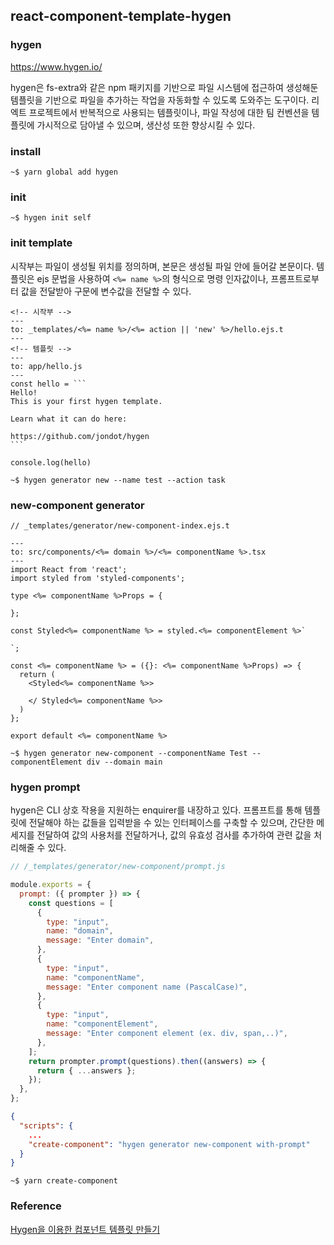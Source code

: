 ## react-component-template-hygen

### hygen

https://www.hygen.io/

hygen은 fs-extra와 같은 npm 패키지를 기반으로 파일 시스템에
접근하여 생성해둔 템플릿을 기반으로 파일을 추가하는 작업을 자동화할 수 있도록 도와주는 도구이다.
리엑트 프로젝트에서 반복적으로 사용되는 템플릿이나, 파일 작성에 대한 팀 컨벤션을 템플릿에 가시적으로 
담아낼 수 있으며, 생산성 또한 향상시킬 수 있다.

### install

```shell
~$ yarn global add hygen
```

### init

```shell
~$ hygen init self
```

### init template

시작부는 파일이 생성될 위치를 정의하며, 본문은 생성될 파일 안에 들어갈 본문이다.
템플릿은 ejs 문법을 사용하여 `<%= name %>`의 형식으로 명령 인자값이나, 프롬프트로부터 값을 전달받아
구문에 변수값을 전달할 수 있다.

````ejs.t
<!-- 시작부 -->
---
to: _templates/<%= name %>/<%= action || 'new' %>/hello.ejs.t
---
<!-- 템플릿 -->
---
to: app/hello.js
---
const hello = ```
Hello!
This is your first hygen template.

Learn what it can do here:

https://github.com/jondot/hygen
```

console.log(hello)
````

```shell
~$ hygen generator new --name test --action task
```

### new-component generator

```ejs.t
// _templates/generator/new-component-index.ejs.t

---
to: src/components/<%= domain %>/<%= componentName %>.tsx
---
import React from 'react';
import styled from 'styled-components';

type <%= componentName %>Props = {

};

const Styled<%= componentName %> = styled.<%= componentElement %>`

`;

const <%= componentName %> = ({}: <%= componentName %>Props) => {
  return (
    <Styled<%= componentName %>>

    </ Styled<%= componentName %>>
  )
};

export default <%= componentName %>

```

```shell
~$ hygen generator new-component --componentName Test --componentElement div --domain main
```

### hygen prompt

hygen은 CLI 상호 작용을 지원하는 enquirer를 내장하고 있다.
프롬프트를 통해 템플릿에 전달해야 하는 값들을 입력받을 수 있는
인터페이스를 구축할 수 있으며, 간단한 메세지를 전달하여 값의 사용처를
전달하거나, 값의 유효성 검사를 추가하여 관련 값을 처리해줄 수 있다.

```js
// /_templates/generator/new-component/prompt.js

module.exports = {
  prompt: ({ prompter }) => {
    const questions = [
      {
        type: "input",
        name: "domain",
        message: "Enter domain",
      },
      {
        type: "input",
        name: "componentName",
        message: "Enter component name (PascalCase)",
      },
      {
        type: "input",
        name: "componentElement",
        message: "Enter component element (ex. div, span,..)",
      },
    ];
    return prompter.prompt(questions).then((answers) => {
      return { ...answers };
    });
  },
};
```

```json
{
  "scripts": {
    ...
    "create-component": "hygen generator new-component with-prompt"
  }
}
```

```shell
~$ yarn create-component
```

### Reference

[Hygen을 이용한 컴포넌트 템플릿 만들기](https://techblog.woowahan.com/8268/)
